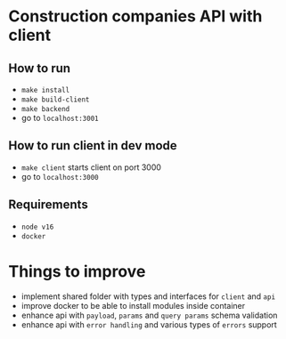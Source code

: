 # Construction companies API with client

## How to run

- `make install`
- `make build-client`
- `make backend`
- go to `localhost:3001`

## How to run client in dev mode

- `make client` starts client on port 3000
- go to `localhost:3000`

## Requirements

- `node v16`
- `docker`

# Things to improve

- implement shared folder with types and interfaces for `client` and `api`
- improve docker to be able to install modules inside container
- enhance api with `payload`, `params` and `query params` schema validation
- enhance api with `error handling` and various types of `errors` support
